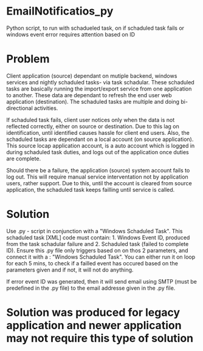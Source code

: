 # EmailNotificatios_py
Python script, to run with schadueled task, on if schaduled task fails or windows event error requires attention based on ID

# Problem
Client application (source) dependant on mutiple backend, windows services and nightly schaduled tasks- via task schadular. These schaduled tasks are basically running the import/export service from one application to another. These data are dependant to refresh the end user web application (destination). The schaduled tasks are multiple and doing bi-directional activities. 

If schaduled task fails, client user notices only when the data is not reflected correctly, either on source or destination. Due to this lag on identification, until identified causes hassle for client end users. Also, the schaduled tasks are dependant on a local account (on source application). This source locap application account, is a auto account which is logged in during schaduled task duties, and logs out of the application once duties are complete.

Should there be  a failure, the application (source) system account fails to log out. This will require manual service interventation not by application users, rather support. Due to this, until the account is cleared from source application, the schaduled task keeps failling until service is called.

# Solution
Use .py - script in conjunction with a "Windows Schaduled Task". This schaduled task [XML] code must contain: 1. Windows Event ID, produced from the task schadular failure and 2. Schaduled task (failed to complete ID). Ensure this .py file only triggers based on on thos 2 parameters, and connect it with a : "Windows Schaduled Task". You can either run it on loop for each 5 mins, to check if a failled event has occured based on the parameters given and if not, it will not do anything.

If error event ID was generated, then it will send email using SMTP (must be predefined in the .py file) to the email addresse given in the .py file.

# Solution was produced for legacy application and newer application may not require this type of solution
